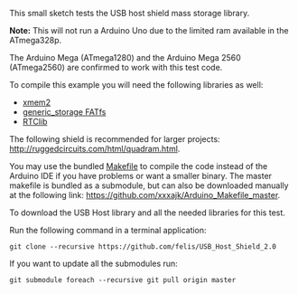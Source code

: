 This small sketch tests the USB host shield mass storage library.

__Note:__ This will not run a Arduino Uno due to the limited ram available in the ATmega328p.

The Arduino Mega (ATmega1280) and the Arduino Mega 2560 (ATmega2560) are confirmed to work with this test code.

To compile this example you will need the following libraries as well:

* [xmem2](https://github.com/xxxajk/xmem2)
* [generic_storage FATfs](https://github.com/xxxajk/generic_storage)
* [RTClib](https://github.com/xxxajk/RTClib)

The following shield is recommended for larger projects: <http://ruggedcircuits.com/html/quadram.html>.

You may use the bundled [Makefile](Makefile) to compile the code instead of the Arduino IDE if you have problems or want a smaller binary. The master makefile is bundled as a submodule, but can also be downloaded manually at the following link: <https://github.com/xxxajk/Arduino_Makefile_master>.

To download the USB Host library and all the needed libraries for this test.

Run the following command in a terminal application:

```
git clone --recursive https://github.com/felis/USB_Host_Shield_2.0
```

If you want to update all the submodules run:

```
git submodule foreach --recursive git pull origin master
```
